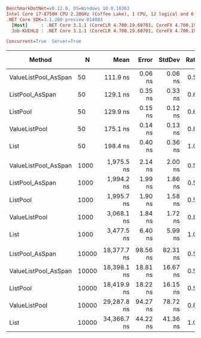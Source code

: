 ``` ini

BenchmarkDotNet=v0.12.0, OS=Windows 10.0.18363
Intel Core i7-8750H CPU 2.20GHz (Coffee Lake), 1 CPU, 12 logical and 6 physical cores
.NET Core SDK=3.1.200-preview-014883
  [Host]     : .NET Core 3.1.1 (CoreCLR 4.700.19.60701, CoreFX 4.700.19.60801), X64 RyuJIT
  Job-KUEHLQ : .NET Core 3.1.1 (CoreCLR 4.700.19.60701, CoreFX 4.700.19.60801), X64 RyuJIT

Concurrent=True  Server=True  

```
|               Method |     N |        Mean |    Error |   StdDev | Ratio | Rank |  Gen 0 | Gen 1 | Gen 2 | Allocated |
|--------------------- |------ |------------:|---------:|---------:|------:|-----:|-------:|------:|------:|----------:|
| ValueListPool_AsSpan |    50 |    111.9 ns |  0.06 ns |  0.06 ns |  0.56 |    1 |      - |     - |     - |         - |
|      ListPool_AsSpan |    50 |    129.1 ns |  0.35 ns |  0.33 ns |  0.65 |    2 | 0.0005 |     - |     - |      40 B |
|             ListPool |    50 |    129.9 ns |  0.15 ns |  0.12 ns |  0.66 |    2 | 0.0005 |     - |     - |      40 B |
|        ValueListPool |    50 |    175.1 ns |  0.14 ns |  0.13 ns |  0.88 |    3 |      - |     - |     - |         - |
|                 List |    50 |    198.4 ns |  0.40 ns |  0.36 ns |  1.00 |    4 | 0.0038 |     - |     - |     256 B |
|                      |       |             |          |          |       |      |        |       |       |           |
| ValueListPool_AsSpan |  1000 |  1,975.5 ns |  2.14 ns |  2.00 ns |  0.57 |    1 |      - |     - |     - |         - |
|      ListPool_AsSpan |  1000 |  1,994.2 ns |  1.99 ns |  1.86 ns |  0.57 |    1 |      - |     - |     - |      40 B |
|             ListPool |  1000 |  1,995.7 ns |  1.90 ns |  1.58 ns |  0.57 |    1 |      - |     - |     - |      40 B |
|        ValueListPool |  1000 |  3,068.1 ns |  1.84 ns |  1.72 ns |  0.88 |    2 |      - |     - |     - |         - |
|                 List |  1000 |  3,477.5 ns |  6.40 ns |  5.99 ns |  1.00 |    3 | 0.0610 |     - |     - |    4056 B |
|                      |       |             |          |          |       |      |        |       |       |           |
|      ListPool_AsSpan | 10000 | 18,377.7 ns | 98.56 ns | 82.31 ns |  0.53 |    1 |      - |     - |     - |      40 B |
| ValueListPool_AsSpan | 10000 | 18,398.1 ns | 18.81 ns | 16.67 ns |  0.54 |    1 |      - |     - |     - |         - |
|             ListPool | 10000 | 18,419.9 ns | 18.22 ns | 16.15 ns |  0.54 |    1 |      - |     - |     - |      40 B |
|        ValueListPool | 10000 | 29,287.8 ns | 94.27 ns | 78.72 ns |  0.85 |    2 |      - |     - |     - |         - |
|                 List | 10000 | 34,366.7 ns | 44.22 ns | 41.36 ns |  1.00 |    3 | 0.6714 |     - |     - |   40056 B |
